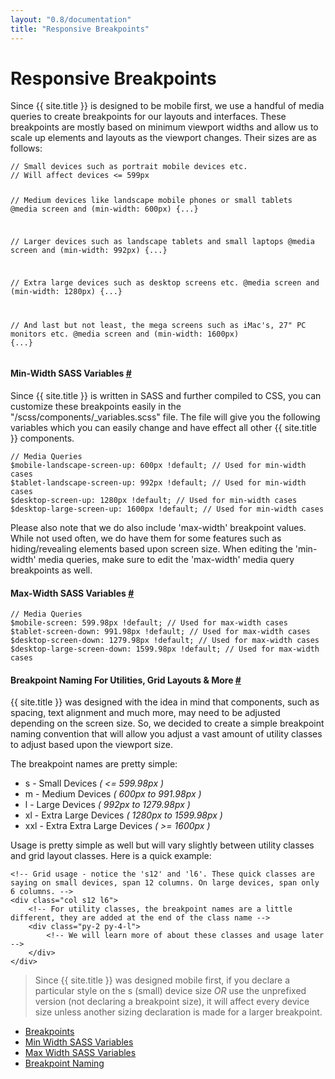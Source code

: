 ```yaml
---
layout: "0.8/documentation"
title: "Responsive Breakpoints"
---
```


<div class="col s12 l8 xl9">
<h1 id="breakpoints">Responsive Breakpoints</h1>
<p>Since {{ site.title }} is designed to be mobile first, we use a handful of media queries to create breakpoints for our layouts and interfaces. These breakpoints are mostly based on minimum viewport widths and allow us to scale up elements and layouts as the viewport changes. Their sizes are as follows:</p>
<pre><code class="language-scss">// Small devices such as portrait mobile devices etc.
// Will affect devices <= 599px

// Medium devices like landscape mobile phones or small tablets
@media screen and (min-width: 600px) {...}

// Larger devices such as landscape tablets and small laptops
@media screen and (min-width: 992px) {...}

// Extra large devices such as desktop screens etc.
@media screen and (min-width: 1280px) {...}

// And last but not least, the mega screens such as iMac's, 27" PC monitors etc.
@media screen and (min-width: 1600px) {...}</code></pre>
<div class="mt-3 mt-5-l"></div>



<h4 id="min-width-sass-variables">Min-Width SASS Variables <a href="#min-width-sass-variables">#</a></h4>
<p>Since {{ site.title }} is written in SASS and further compiled to CSS, you can customize these breakpoints easily in the <span class="highlight">"/scss/components/_variables.scss"</span> file. The file will give you the following variables which you can easily change and have effect all other {{ site.title }} components.</p>
<pre><code class="language-scss">// Media Queries
$mobile-landscape-screen-up: 600px !default; // Used for min-width cases
$tablet-landscape-screen-up: 992px !default; // Used for min-width cases
$desktop-screen-up: 1280px !default; // Used for min-width cases
$desktop-large-screen-up: 1600px !default; // Used for min-width cases</code></pre>
<p>Please also note that we do also include 'max-width' breakpoint values. While not used often, we do have them for some features such as hiding/revealing elements based upon screen size. When editing the 'min-width' media queries, make sure to edit the 'max-width' media query breakpoints as well.</p>
<div class="mt-3 mt-5-l"></div>



<h4 id="max-width-sass-variables">Max-Width SASS Variables <a href="#max-width-sass-variables">#</a></h4>
<pre><code class="language-scss">// Media Queries
$mobile-screen: 599.98px !default; // Used for max-width cases
$tablet-screen-down: 991.98px !default; // Used for max-width cases
$desktop-screen-down: 1279.98px !default; // Used for max-width cases
$desktop-large-screen-down: 1599.98px !default; // Used for max-width cases</code></pre>
<div class="mt-3 mt-5-l"></div>



<h4 id="breakpoint-naming">Breakpoint Naming For Utilities, Grid Layouts &amp; More <a href="#breakpoint-naming">#</a></h4>
<p>{{ site.title }} was designed with the idea in mind that components, such as spacing, text alignment and much more, may need to be adjusted depending on the screen size. So, we decided to create a simple breakpoint naming convention that will allow you adjust a vast amount of utility classes to adjust based upon the viewport size.</p>
<p>The breakpoint names are pretty simple:</p>
<ul>
    <li><span class="highlight">s</span> - Small Devices <em>( <= 599.98px )</em></li>
    <li><span class="highlight">m</span> - Medium Devices <em>( 600px to 991.98px )</em></li>
    <li><span class="highlight">l</span> - Large Devices <em>( 992px to 1279.98px )</em></li>
    <li><span class="highlight">xl</span> - Extra Large Devices <em>( 1280px to 1599.98px )</em></li>
    <li><span class="highlight">xxl</span> - Extra Extra Large Devices <em>( >= 1600px )</em></li>
</ul>
<p>Usage is pretty simple as well but will vary slightly between utility classes and grid layout classes. Here is a quick example:</p>
<pre><code class="language-html">&lt;!-- Grid usage - notice the 's12' and 'l6'. These quick classes are saying on small devices, span 12 columns. On large devices, span only 6 columns. -->
&lt;div class="col s12 l6"&gt;
    &lt;!-- For utility classes, the breakpoint names are a little different, they are added at the end of the class name --&gt;
    &lt;div class="py-2 py-4-l"&gt;
        &lt;!-- We will learn more of about these classes and usage later --&gt;
    &lt;/div&gt;
&lt;/div&gt;</code></pre>
<blockquote>
    Since {{ site.title }} was designed mobile first, if you declare a particular style on the <span class="highlight">s</span> (small) device size <em>OR</em> use the unprefixed version (not declaring a breakpoint size), it will affect every device size unless another sizing declaration is made for a larger breakpoint.
</blockquote>
</div>
<div class="col s12 l4 xl3 hide-m-down" id="side-nav">
    <ul class="sub-nav">
        <li><a href="#breakpoints">Breakpoints</a></li>
        <li><a href="#min-width-sass-variables">Min Width SASS Variables</a></li>
        <li><a href="#max-width-sass-variables">Max Width SASS Variables</a></li>
        <li><a href="#breakpoint-naming">Breakpoint Naming</a></li>
    </ul>
</div>
